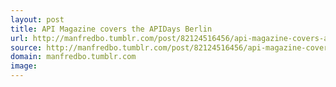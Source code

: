 ```yaml
---
layout: post
title: API Magazine covers the APIDays Berlin
url: http://manfredbo.tumblr.com/post/82124516456/api-magazine-covers-apidays-berlin
source: http://manfredbo.tumblr.com/post/82124516456/api-magazine-covers-apidays-berlin
domain: manfredbo.tumblr.com
image: 
---
```



